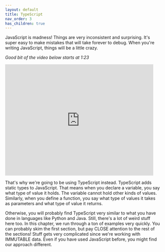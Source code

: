 ```yaml
---
layout: default
title: TypeScript
nav_order: 3
has_children: true
---
```


JavaScript is madness! Things are very inconsistent and surprising. It's super easy to make mistakes that will take forever to debug. When you're writing JavaScript, things will be a little crazy.

*Good bit of the video below starts at 1:23*

<iframe width="481" height="361" src="https://www.youtube.com/embed/3se2-thqf-A?t=83" title="YouTube video player" frameborder="0" allow="accelerometer; autoplay; clipboard-write; encrypted-media; gyroscope; picture-in-picture" allowfullscreen></iframe>

That's why we're going to be using TypeScript instead. TypeScript adds static types to JavaScript. That means when you declare a variable, you say what type of value it holds. The variable cannot hold other kinds of values. Similarly, when you define a function, you say what type of values it takes as parameters and what type of value it returns.

Otherwise, you will probably find TypeScript very similar to what you have done in languages like Python and Java. Still, there's a lot of weird stuff here too. In this chapter, we run through a ton of examples very quickly. You can probably skim the first section, but pay CLOSE attention to the rest of the sections! Stuff gets very complicated since we're working with IMMUTABLE data. Even if you have used JavaScript before, you might find our approach different.
